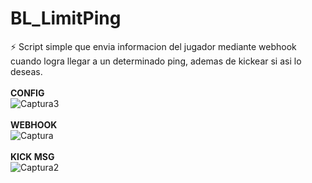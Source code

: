 # BL_LimitPing

⚡ Script simple que envia informacion del jugador mediante webhook cuando logra llegar a un determinado ping, ademas de kickear si asi lo deseas.<br><br>
**CONFIG**<br>
![Captura3](https://user-images.githubusercontent.com/22733633/163712487-58fe0f7d-8c8e-424b-bf75-d2d5eb4c111a.PNG)<br><br>
**WEBHOOK**<br>
![Captura](https://user-images.githubusercontent.com/22733633/163712393-9a42f231-5bb5-4e9a-afd0-3ddd13ee0e03.PNG) <br><br>
**KICK MSG**<br>
![Captura2](https://user-images.githubusercontent.com/22733633/163712396-62faf9b4-0e94-41dc-8c30-b1294a8490bc.PNG)


